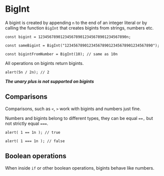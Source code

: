 # BigInt

A bigint is created by appending `n` to the end of an integer literal or by calling the function `BigInt` that creates bigints from strings, numbers etc.

```
const bigint = 1234567890123456789012345678901234567890n;

const sameBigint = BigInt("1234567890123456789012345678901234567890");

const bigintFromNumber = BigInt(10); // same as 10n
```

All operations on bigints return bigints.

```
alert(5n / 2n); // 2
```

***The unary plus is not supported on bigints***

## Comparisons

Comparisons, such as `<`, `>` work with bigints and numbers just fine.

Numbers and bigints belong to different types, they can be equal `==,` but not strictly equal `===`.

```
alert( 1 == 1n ); // true

alert( 1 === 1n ); // false
```

## Boolean operations

When inside `if` or other boolean operations, bigints behave like numbers.